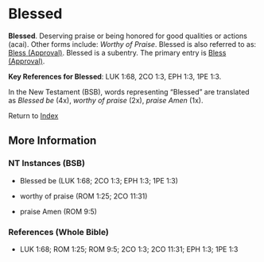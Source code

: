 # Blessed
**Blessed**. 
Deserving praise or being honored for good qualities or actions (acai). 
Other forms include: 
*Worthy of Praise*. 
Blessed is also referred to as: 
[Bless (Approval)](Bless.md). 
Blessed is a subentry. The primary entry is 
[Bless (Approval)](Bless.md). 


**Key References for Blessed**: 
LUK 1:68, 2CO 1:3, EPH 1:3, 1PE 1:3. 




In the New Testament (BSB), words representing “Blessed” are translated as 
*Blessed be* (4x), *worthy of praise* (2x), *praise Amen* (1x). 


Return to [Index](00-Index.md)

## More Information

### NT Instances (BSB)

* Blessed be (LUK 1:68; 2CO 1:3; EPH 1:3; 1PE 1:3)

* worthy of praise (ROM 1:25; 2CO 11:31)

* praise Amen (ROM 9:5)



### References (Whole Bible)

* LUK 1:68; ROM 1:25; ROM 9:5; 2CO 1:3; 2CO 11:31; EPH 1:3; 1PE 1:3



